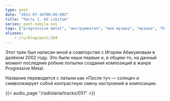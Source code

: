 ```yaml
---
type: post
date: "2011-07-16T00:00:00Z"
title: "Часть 1. Ad Libitum"
series: post-nubila-sol
tags: ["progressive metal", "инструментал", "моя музыка", "музыка", "Радиолярия"]
aliases:
    - /ru/blog/post/104
---
```


Этот трек был написан мной в соавторстве с Игорем Абакумовым в далёком 2002 году. Это были наши первые и, в общем-то, на данный момент последние робкие попытки создания композиций в жанре Progressive Metal.

Название переводится с латыни как «После туч — солнце» и символизирует собой контрастную смену настроений в композиции.

<!--more-->

{{< audio_page "/radiolaria/tracks/051" >}}
